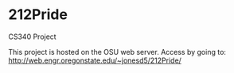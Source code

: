 # 212Pride
CS340 Project

This project is hosted on the OSU web server. 
Access by going to: http://web.engr.oregonstate.edu/~jonesd5/212Pride/
